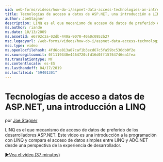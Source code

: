 ```yaml
---
uid: web-forms/videos/how-do-i/aspnet-data-access-technologies-an-introduction-to-linq
title: Tecnologías de acceso a datos de ASP.NET, una introducción a LINQ | Microsoft Docs
author: JoeStagner
description: LINQ es el que mecanismo de acceso de datos de preferido de los desarrolladores ASP.NET. Este vídeo es una introducción a la programación con LINQ y compara datos simples acceso betwee...
ms.author: riande
ms.date: 10/13/2009
ms.assetid: e6792c2a-02db-440a-9070-40a0c0952b27
msc.legacyurl: /web-forms/videos/how-do-i/aspnet-data-access-technologies-an-introduction-to-linq
msc.type: video
ms.openlocfilehash: 4fd6ce813a87caf1b3ecd67c5fa59bc536db0f2e
ms.sourcegitcommit: 0f1119340e4464720cfd16d0ff15764746ea1fea
ms.translationtype: MT
ms.contentlocale: es-ES
ms.lasthandoff: 04/17/2019
ms.locfileid: "59401301"
---
```

# <a name="aspnet-data-access-technologies-an-introduction-to-linq"></a>Tecnologías de acceso a datos de ASP.NET, una introducción a LINQ

por [Joe Stagner](https://github.com/JoeStagner)

LINQ es el que mecanismo de acceso de datos de preferido de los desarrolladores ASP.NET. Este vídeo es una introducción a la programación con LINQ y compara el acceso de datos simples entre LINQ y ADO.NET desde una perspectiva de la experiencia de desarrollador.

[&#9654;Vea el vídeo (37 minutos)](https://channel9.msdn.com/Blogs/ASP-NET-Site-Videos/aspnet-data-access-technologies-an-introduction-to-linq)
